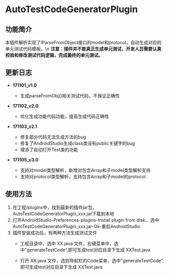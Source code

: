 # AutoTestCodeGeneratorPlugin

## 功能简介
本插件解析实现了IParseFromObject接口的model和protocol，自动生成对应的单元测试代码模板。\n
**注意：插件并不能真正生成单元测试，开发人员需要认真校验和修改测试代码逻辑，完成最终的单元测试。**

## 更新日志
- **171101_v1.0**
  - 生成parseFromObj()相关测试代码，不保证正确性

- **171102_v2.0**
  - 优化生成功能代码功能，提高生成代码正确性

- **171103_v2.1**
  - 修复部分代码无法生成方法的bug
  - 修复了AndroidStudio生成class类没有public关键字的bug
  - 增添了自动打开Test类的功能

- **171105_v3.0**
  - 支持对model类型解析，新增对包含Array和子model类型解析支持
  - 支持对protocol类型解析，支持包含Array和子model的protocol

## 使用方法
 1. 在工程/plugins中，找到最新的插件jar包，AutoTestCodeGeneratorPlugin_xxx.jar下载到本地
 2. 打开AndroidStudio-Preferences-plugins-Install plugin from disk...
    选中AutoTestCodeGeneratorPlugin_xxx.jar-Ok-重启AndroidStudio
 3. 插件安装成功后，有两种方法生成测试文件
    - 工程目录中，选中 XX.java 文件，右键菜单中，选中"generateTestCode",即可生成test对应目录下生成 XXTest.java

    - 打开 XX.java 文件，选则导航栏的Code菜单，选中"generateTestCode",即可生成test对应目录下生成 XXTest.java